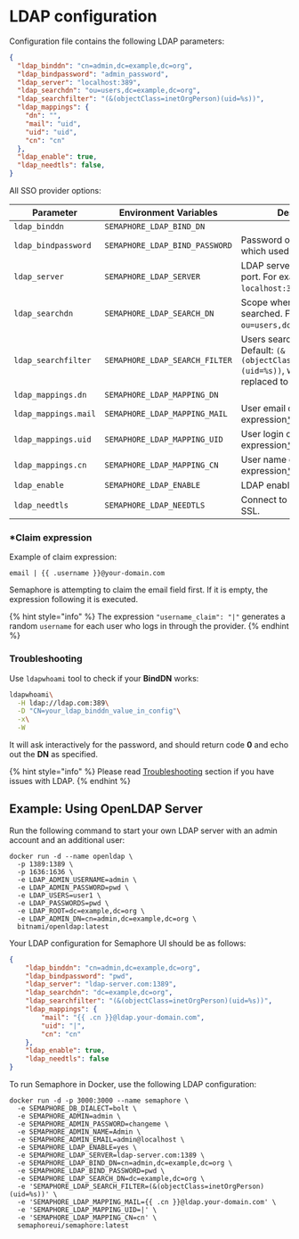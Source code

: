 # LDAP configuration

Configuration file contains the following LDAP parameters:

```json
{
  "ldap_binddn": "cn=admin,dc=example,dc=org",
  "ldap_bindpassword": "admin_password",
  "ldap_server": "localhost:389",
  "ldap_searchdn": "ou=users,dc=example,dc=org",
  "ldap_searchfilter": "(&(objectClass=inetOrgPerson)(uid=%s))",
  "ldap_mappings": {
    "dn": "",
    "mail": "uid",
    "uid": "uid",
    "cn": "cn"
  },
  "ldap_enable": true,
  "ldap_needtls": false,
}
```

All SSO provider options:

| Parameter             | Environment Variables | Description                                                                                                 |
| --------------------- | --------------------- | ----------------------------------------------------------------------------------------------------------- |
| `ldap_binddn`         | `SEMAPHORE_LDAP_BIND_DN` | |
| `ldap_bindpassword`   | `SEMAPHORE_LDAP_BIND_PASSWORD` | Password of LDAP user which used as Bind DN. |
| `ldap_server`         | `SEMAPHORE_LDAP_SERVER` | LDAP server host including port. For example: `localhost:389`. |
| `ldap_searchdn`       | `SEMAPHORE_LDAP_SEARCH_DN` | Scope where users will be searched. For example: `ou=users,dc=example,dc=org`. |
| `ldap_searchfilter`   | `SEMAPHORE_LDAP_SEARCH_FILTER` | Users search expression. Default: `(&(objectClass=inetOrgPerson)(uid=%s))`, where `%s` will replaced to entered login. |
| `ldap_mappings.dn`    | `SEMAPHORE_LDAP_MAPPING_DN` | |
| `ldap_mappings.mail`  | `SEMAPHORE_LDAP_MAPPING_MAIL` | User email claim expression[\*](#claim-expression). |
| `ldap_mappings.uid`   | `SEMAPHORE_LDAP_MAPPING_UID` | User login claim expression[\*](#claim-expression). |
| `ldap_mappings.cn`    | `SEMAPHORE_LDAP_MAPPING_CN` | User name claim expression[\*](#claim-expression). |
| `ldap_enable`         | `SEMAPHORE_LDAP_ENABLE` | LDAP enabled. |
| `ldap_needtls`        | `SEMAPHORE_LDAP_NEEDTLS` | Connect to LDAP server by SSL. |


### \*Claim expression

Example of claim expression:

```
email | {{ .username }}@your-domain.com
```

Semaphore is attempting to claim the email field first. If it is empty, the expression following it is executed.

{% hint style="info" %}
The expression `"username_claim": "|"` generates a random `username` for each user who logs in through the provider.
{% endhint %}

### Troubleshooting

Use `ldapwhoami` tool to check if your **BindDN** works:

```bash
ldapwhoami\
  -H ldap://ldap.com:389\
  -D "CN=your_ldap_binddn_value_in_config"\
  -x\
  -W
```

It will ask interactively for the password, and should return code **0** and echo out the **DN** as specified.

{% hint style="info" %}
Please read [Troubleshooting](https://docs.ansible-semaphore.com/administration-guide/troubleshooting#unable-to-read-ldap-response-packet-unexpected-eof) section if you have issues with LDAP.
{% endhint %}


## Example: Using OpenLDAP Server

Run the following command to start your own LDAP server with an admin account and an additional user:

```
docker run -d --name openldap \
  -p 1389:1389 \
  -p 1636:1636 \
  -e LDAP_ADMIN_USERNAME=admin \
  -e LDAP_ADMIN_PASSWORD=pwd \
  -e LDAP_USERS=user1 \
  -e LDAP_PASSWORDS=pwd \
  -e LDAP_ROOT=dc=example,dc=org \
  -e LDAP_ADMIN_DN=cn=admin,dc=example,dc=org \
  bitnami/openldap:latest
```

Your LDAP configuration for Semaphore UI should be as follows:

```json
{
	"ldap_binddn": "cn=admin,dc=example,dc=org",
	"ldap_bindpassword": "pwd",
	"ldap_server": "ldap-server.com:1389",
	"ldap_searchdn": "dc=example,dc=org",
	"ldap_searchfilter": "(&(objectClass=inetOrgPerson)(uid=%s))",
	"ldap_mappings": {
		"mail": "{{ .cn }}@ldap.your-domain.com",
		"uid": "|",
		"cn": "cn"
	},
	"ldap_enable": true,
	"ldap_needtls": false
}
```

To run Semaphore in Docker, use the following LDAP configuration:


```
docker run -d -p 3000:3000 --name semaphore \
  -e SEMAPHORE_DB_DIALECT=bolt \
  -e SEMAPHORE_ADMIN=admin \
  -e SEMAPHORE_ADMIN_PASSWORD=changeme \
  -e SEMAPHORE_ADMIN_NAME=Admin \
  -e SEMAPHORE_ADMIN_EMAIL=admin@localhost \
  -e SEMAPHORE_LDAP_ENABLE=yes \
  -e SEMAPHORE_LDAP_SERVER=ldap-server.com:1389 \
  -e SEMAPHORE_LDAP_BIND_DN=cn=admin,dc=example,dc=org \
  -e SEMAPHORE_LDAP_BIND_PASSWORD=pwd \
  -e SEMAPHORE_LDAP_SEARCH_DN=dc=example,dc=org \
  -e 'SEMAPHORE_LDAP_SEARCH_FILTER=(&(objectClass=inetOrgPerson)(uid=%s))' \
  -e 'SEMAPHORE_LDAP_MAPPING_MAIL={{ .cn }}@ldap.your-domain.com' \
  -e 'SEMAPHORE_LDAP_MAPPING_UID=|' \
  -e 'SEMAPHORE_LDAP_MAPPING_CN=cn' \
  semaphoreui/semaphore:latest
```

<!-- docker run -d -p 3000:3000 --name semaphore \
  -e SEMAPHORE_DB_DIALECT=bolt \
  -e SEMAPHORE_ADMIN=admin \
  -e SEMAPHORE_ADMIN_PASSWORD=changeme \
  -e SEMAPHORE_ADMIN_NAME=Admin \
  -e SEMAPHORE_ADMIN_EMAIL=admin@localhost \
  -e SEMAPHORE_LDAP_ACTIVATED=yes \
  -e SEMAPHORE_LDAP_HOST=semaphore.run \
  -e SEMAPHORE_LDAP_PORT=1389 \
  -e SEMAPHORE_LDAP_DN_BIND=cn=admin,dc=example,dc=org \
  -e SEMAPHORE_LDAP_PASSWORD=pwd \
  -e SEMAPHORE_LDAP_DN_SEARCH=dc=example,dc=org \
  -e 'SEMAPHORE_LDAP_SEARCH_FILTER=(&(objectClass=inetOrgPerson)(uid=%s))' \
  -e 'SEMAPHORE_LDAP_MAPPING_MAIL={{ .cn }}@ldap.semaphore.run' \
  -e 'SEMAPHORE_LDAP_MAPPING_UID=|' \
  -e 'SEMAPHORE_LDAP_MAPPING_CN=cn' \
  semaphoreui/semaphore:latest -->